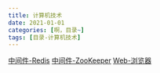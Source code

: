 ```yaml
---
title: 计算机技术
date: 2021-01-01
categories: [啊，目录~]
tags: [目录-计算机技术]
---
```




[中间件-Redis](/tags/中间件-Redis/)
[中间件-ZooKeeper](/tags/中间件-ZooKeeper/)
[Web-浏览器](/tags/Web-浏览器/)